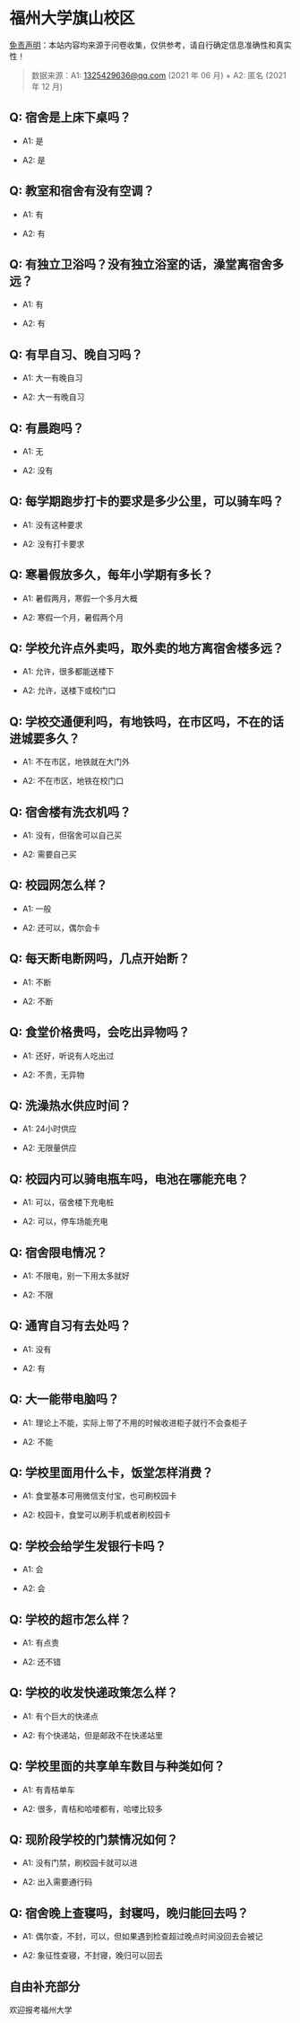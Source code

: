 # 福州大学旗山校区

[免责声明](https://colleges.chat/#_3)：本站内容均来源于问卷收集，仅供参考，请自行确定信息准确性和真实性！

> 数据来源：A1: 1325429636@qq.com (2021 年 06 月) + A2: 匿名 (2021 年 12 月)

## Q: 宿舍是上床下桌吗？

- A1: 是

- A2: 是

## Q: 教室和宿舍有没有空调？

- A1: 有

- A2: 有

## Q: 有独立卫浴吗？没有独立浴室的话，澡堂离宿舍多远？

- A1: 有

- A2: 有

## Q: 有早自习、晚自习吗？

- A1: 大一有晚自习

- A2: 大一有晚自习

## Q: 有晨跑吗？

- A1: 无

- A2: 没有

## Q: 每学期跑步打卡的要求是多少公里，可以骑车吗？

- A1: 没有这种要求

- A2: 没有打卡要求

## Q: 寒暑假放多久，每年小学期有多长？

- A1: 暑假两月，寒假一个多月大概

- A2: 寒假一个月，暑假两个月

## Q: 学校允许点外卖吗，取外卖的地方离宿舍楼多远？

- A1: 允许，很多都能送楼下

- A2: 允许，送楼下或校门口

## Q: 学校交通便利吗，有地铁吗，在市区吗，不在的话进城要多久？

- A1: 不在市区，地铁就在大门外

- A2: 不在市区，地铁在校门口

## Q: 宿舍楼有洗衣机吗？

- A1: 没有，但宿舍可以自己买

- A2: 需要自己买

## Q: 校园网怎么样？

- A1: 一般

- A2: 还可以，偶尔会卡

## Q: 每天断电断网吗，几点开始断？

- A1: 不断

- A2: 不断

## Q: 食堂价格贵吗，会吃出异物吗？

- A1: 还好，听说有人吃出过

- A2: 不贵，无异物

## Q: 洗澡热水供应时间？

- A1: 24小时供应

- A2: 无限量供应

## Q: 校园内可以骑电瓶车吗，电池在哪能充电？

- A1: 可以，宿舍楼下充电桩

- A2: 可以，停车场能充电

## Q: 宿舍限电情况？

- A1: 不限电，别一下用太多就好

- A2: 不限

## Q: 通宵自习有去处吗？

- A1: 没有

- A2: 有

## Q: 大一能带电脑吗？

- A1: 理论上不能，实际上带了不用的时候收进柜子就行不会查柜子

- A2: 不能

## Q: 学校里面用什么卡，饭堂怎样消费？

- A1: 食堂基本可用微信支付宝，也可刷校园卡

- A2: 校园卡，食堂可以刷手机或者刷校园卡

## Q: 学校会给学生发银行卡吗？

- A1: 会

- A2: 会

## Q: 学校的超市怎么样？

- A1: 有点贵

- A2: 还不错

## Q: 学校的收发快递政策怎么样？

- A1: 有个巨大的快递点

- A2: 有个快递站，但是邮政不在快递站里

## Q: 学校里面的共享单车数目与种类如何？

- A1: 有青桔单车

- A2: 很多，青桔和哈喽都有，哈喽比较多

## Q: 现阶段学校的门禁情况如何？

- A1: 没有门禁，刷校园卡就可以进

- A2: 出入需要通行码

## Q: 宿舍晚上查寝吗，封寝吗，晚归能回去吗？

- A1: 偶尔查，不封，可以，但如果遇到检查超过晚点时间没回去会被记

- A2: 象征性查寝，不封寝，晚归可以回去

## 自由补充部分

欢迎报考福州大学